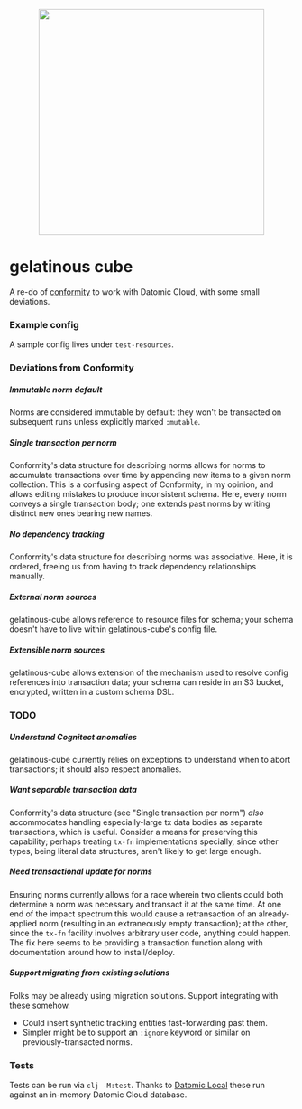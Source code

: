 <p align="center">
  <img width="400" src="public/gelatinous-cube.png">
</p>

# gelatinous cube

A re-do of [conformity](https://github.com/avescodes/conformity) to
work with Datomic Cloud, with some small deviations.

### Example config

A sample config lives under `test-resources`.

### Deviations from Conformity

##### Immutable norm default
  Norms are considered immutable by default: they won't be transacted
  on subsequent runs unless explicitly marked `:mutable`.

##### Single transaction per norm
  Conformity's data structure for describing norms allows for norms to
  accumulate transactions over time by appending new items to a given
  norm collection. This is a confusing aspect of Conformity, in my
  opinion, and allows editing mistakes to produce inconsistent schema.
  Here, every norm conveys a single transaction body; one extends past
  norms by writing distinct new ones bearing new names.

##### No dependency tracking
  Conformity's data structure for describing norms was associative.
  Here, it is ordered, freeing us from having to track dependency
  relationships manually.

##### External norm sources
  gelatinous-cube allows reference to resource files for schema; your
  schema doesn't have to live within gelatinous-cube's config file.

##### Extensible norm sources
  gelatinous-cube allows extension of the mechanism used to resolve
  config references into transaction data; your schema can reside in
  an S3 bucket, encrypted, written in a custom schema DSL.
  
### TODO

##### Understand Cognitect anomalies
  gelatinous-cube currently relies on exceptions to understand when to
  abort transactions; it should also respect anomalies.

##### Want separable transaction data
  Conformity's data structure (see "Single transaction per norm")
  *also* accommodates handling especially-large tx data bodies as
  separate transactions, which is useful. Consider a means for
  preserving this capability; perhaps treating `tx-fn` implementations
  specially, since other types, being literal data structures, aren't
  likely to get large enough.

##### Need transactional update for norms
  Ensuring norms currently allows for a race wherein two clients could
  both determine a norm was necessary and transact it at the same
  time. At one end of the impact spectrum this would cause a
  retransaction of an already-applied norm (resulting in an
  extraneously empty transaction); at the other, since the `tx-fn`
  facility involves arbitrary user code, anything could happen. The
  fix here seems to be providing a transaction function along with
  documentation around how to install/deploy.
  
##### Support migrating from existing solutions
  Folks may be already using migration solutions. Support integrating
  with these somehow.
  - Could insert synthetic tracking entities fast-forwarding past them.
  - Simpler might be to support an `:ignore` keyword or similar on
    previously-transacted norms.

### Tests

Tests can be run via `clj -M:test`. Thanks to [Datomic
Local](https://docs.datomic.com/cloud/datomic-local.html) these run
against an in-memory Datomic Cloud database.
